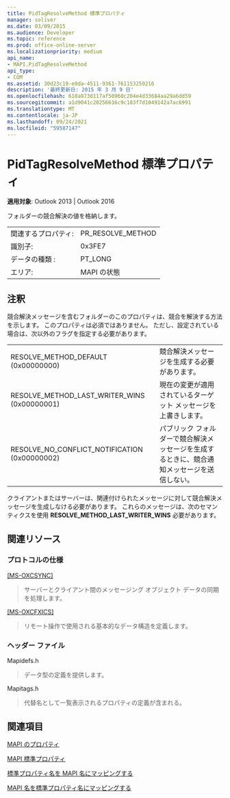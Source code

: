 ```yaml
---
title: PidTagResolveMethod 標準プロパティ
manager: soliver
ms.date: 03/09/2015
ms.audience: Developer
ms.topic: reference
ms.prod: office-online-server
ms.localizationpriority: medium
api_name:
- MAPI.PidTagResolveMethod
api_type:
- COM
ms.assetid: 30d23c19-e0da-4511-9361-761153259216
description: '最終更新日: 2015 年 3 月 9 日'
ms.openlocfilehash: 618a973d117af50960c204e4d33684aa29a6dd59
ms.sourcegitcommit: a1d9041c20256616c9c183f7d1049142a7ac6991
ms.translationtype: MT
ms.contentlocale: ja-JP
ms.lasthandoff: 09/24/2021
ms.locfileid: "59587147"
---
```

# <a name="pidtagresolvemethod-canonical-property"></a>PidTagResolveMethod 標準プロパティ

  
  
**適用対象**: Outlook 2013 | Outlook 2016 
  
フォルダーの競合解決の値を格納します。
  
|||
|:-----|:-----|
|関連するプロパティ:  <br/> |PR_RESOLVE_METHOD  <br/> |
|識別子:  <br/> |0x3FE7  <br/> |
|データの種類 :   <br/> |PT_LONG  <br/> |
|エリア:  <br/> |MAPI の状態  <br/> |
   
## <a name="remarks"></a>注釈

競合解決メッセージを含むフォルダーのこのプロパティは、競合を解決する方法を示します。 このプロパティは必須ではありません。 ただし、設定されている場合は、次以外のフラグを指定する必要があります。
  
|||
|:-----|:-----|
|RESOLVE_METHOD_DEFAULT (0x00000000)  <br/> |競合解決メッセージを生成する必要があります。  <br/> |
|RESOLVE_METHOD_LAST_WRITER_WINS (0x00000001)  <br/> |現在の変更が適用されているターゲット メッセージを上書きします。  <br/> |
|RESOLVE_NO_CONFLICT_NOTIFICATION (0x00000002)  <br/> |パブリック フォルダーで競合解決メッセージを生成するときに、競合通知メッセージを送信しない。  <br/> |
   
クライアントまたはサーバーは、関連付けられたメッセージに対して競合解決メッセージを生成しなける必要があります。 これらのメッセージは、次のセマンティクスを使用 **RESOLVE_METHOD_LAST_WRITER_WINS** 必要があります。 
  
## <a name="related-resources"></a>関連リソース

### <a name="protocol-specifications"></a>プロトコルの仕様

[[MS-OXCSYNC]](https://msdn.microsoft.com/library/fd3e23ef-341a-4a8c-a0e9-6afecbb11c40%28Office.15%29.aspx)
  
> サーバーとクライアント間のメッセージング オブジェクト データの同期を処理します。
    
[[MS-OXCFXICS]](https://msdn.microsoft.com/library/b9752f3d-d50d-44b8-9e6b-608a117c8532%28Office.15%29.aspx)
  
> リモート操作で使用される基本的なデータ構造を定義します。
    
### <a name="header-files"></a>ヘッダー ファイル

Mapidefs.h
  
> データ型の定義を提供します。
    
Mapitags.h
  
> 代替名として一覧表示されるプロパティの定義が含まれる。
    
## <a name="see-also"></a>関連項目



[MAPI のプロパティ](mapi-properties.md)
  
[MAPI 標準プロパティ](mapi-canonical-properties.md)
  
[標準プロパティ名を MAPI 名にマッピングする](mapping-canonical-property-names-to-mapi-names.md)
  
[MAPI 名を標準プロパティ名にマッピングする](mapping-mapi-names-to-canonical-property-names.md)

